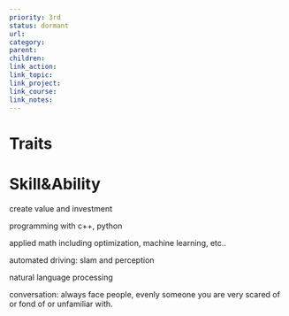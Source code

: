 ```yaml
---
priority: 3rd
status: dormant
url: 
category: 
parent: 
children: 
link_action: 
link_topic: 
link_project: 
link_course: 
link_notes: 
---
```



# Traits

# Skill&Ability

create value and investment

programming with c++, python

applied math including optimization, machine learning, etc..

automated driving: slam and perception

natural language processing

conversation:
always face people, evenly someone you are very scared of or fond of or unfamiliar with.